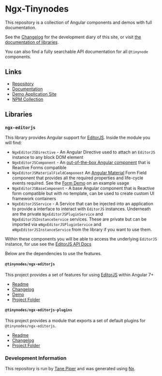 # Ngx-Tinynodes

This repository is a collection of Angular components and demos with full documentation.

See the [Changelog](https://github.com/tanepiper/ngx-tinynodes/blob/master/CHANGELOG.md) for the development diary of this site, or visit [the documentation of libraries](https://github.com/tanepiper/ngx-tinynodes/blob/master/libs/README.md).

You can also find a fully searchable API documentation for all `@tinynode` components.

## Links

- [Repository](https://github.com/tanepiper/ngx-tinynodes)
- [Documentation](https://tanepiper.github.io/ngx-tinynodes/)
- [Demo Application Site](https://tinynodes-ngx.firebaseapp.com/)
- [NPM Collection](https://www.npmjs.com/org/tinynodes)

## Libraries

### `ngx-editorjs`

This library provides Angular support for [EditorJS](https://editorjs.io). Inside the module you will find:

- `NgxEditorJSDirective` - An Angular Directive used to attach an `EditorJS` instance to any block DOM element
- `NgxEditorJSComponent` - An [out-of-the-box Angular component](https://tinynodes-ngx.firebaseapp.com/ngx-editorjs-demo/angular-component) that is Reactive Forms compatible
- `NgxEditorJSMaterialFieldComponent` An [Angular Material](https://material.angular.io) Form Field component that provides all the required properties and life-cycle events required. See the [Form Demo](https://tinynodes-ngx.firebaseapp.com/ngx-editorjs-demo/angular-form) on an example usage
- `NgxEditorJSBaseComponent` - A base Angular component that is Reactive form compatible but with no template, can be used to create custom UI framework containers
- `NgxEditorJSService` - A Service that can be injected into an application to provide a interface to interact with `EditorJS` instances. Underneath are the private `NgxEditorJSPluginService` and `NgxEditorJSInstanceService` services. These are private but can be imported via `ɵNgxEditorJSPluginService` and `ɵNgxEditorJSInstanceService` from the library if you want to use them.

Within these components you will be able to access the underlying `EditorJS` instance, for use see the [EditorJS API Docs](https://editorjs.io/api)

Below are the dependencies to use the features.

#### `@tinynodes/ngx-editorjs`

This project provides a set of features for using [EditorJS](https://editorjs.io) within Angular 7+

- [Readme](https://github.com/tanepiper/ngx-tinynodes/blob/master/libs/ngx-editorjs/README.md)
- [Changelog](https://github.com/tanepiper/ngx-tinynodes/blob/master/libs/ngx-editorjs/CHANGELOG.md)
- [Demo](https://tinynodes-ngx.firebaseapp.com/ngx-editorjs-demo/pages)
- [Project Folder](https://github.com/tanepiper/ngx-tinynodes/tree/master/libs/ngx-editorjs)

#### `@tinynodes/ngx-editorjs-plugins`

This project provides a module that exports a set of default plugins for `@tinynodes/ngx-editorjs`.

- [Readme](https://github.com/tanepiper/ngx-tinynodes/blob/master/libs/ngx-editorjs-plugins/README.md)
- [Changelog](https://github.com/tanepiper/ngx-tinynodes/blob/master/libs/ngx-editorjs-plugins/CHANGELOG.md)
- [Project Folder](https://github.com/tanepiper/ngx-tinynodes/tree/master/libs/ngx-editorjs-plugins)

### Development Information

This repository is run by [Tane Piper](https://tane.dev) and was generated using [Nx](https://nx.dev).
